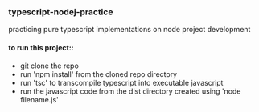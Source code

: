 ### typescript-nodej-practice
practicing pure typescript implementations on node project development
#### to run this project::
- git clone the repo
- run 'npm install' from the cloned repo directory
- run 'tsc' to transcompile typescript into executable javascript
- run the javascript code from the dist directory created using 'node filename.js'

